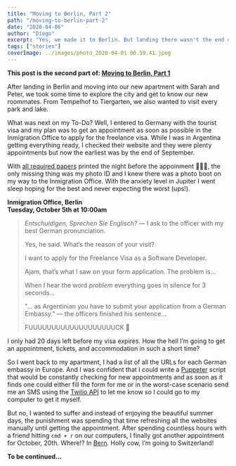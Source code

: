```yaml
---
title: "Moving to Berlin, Part 2"
path: "/moving-to-berlin-part-2"
date: "2020-04-06"
author: "Diego"
excerpt: "Yes, we made it to Berlin. But landing there wasn't the end of our story."
tags: ["stories"]
coverImage: ../images/photo_2020-04-01 00.59.41.jpeg
---
```


**This post is the second part of: [Moving to Berlin, Part 1](/moving-to-berlin-part-1)**

After landing in Berlin and moving into our new apartment with Sarah and Peter, we took some time to explore the city and get to know our new roommates. From Tempelhof to Tiergarten, we also wanted to visit every park and lake.

What was next on my To-Do? Well, I entered to Germany with the tourist visa and my  plan was to get an appointment as soon as possible in the Inmigration Office to apply for the freelance visa. While I was in Argentina getting everything ready, I checked their website and they were plenty appointments but now the earliest was by the end of September.

With [all required papers](https://service.berlin.de/dienstleistung/305249/en/) printed the night before the appoinment 🏄🏻‍♂️, the only missing thing was my photo ID and I knew there was a photo boot on my way to the Inmigration Office. With the anxiety level in Jupiter I went sleep hoping for the best and never expecting the worst (ups!).

**Inmigration Office, Berlin<br/>Tuesday, October 5th at 10:00am**

> _Entschuldigen, Sprechen Sie Englisch?_ &mdash; I ask to the officer with my best German pronunciation.<br/>
>
> Yes, he said. What’s the reason of your visit?<br/>
>
> I want to apply for the Freelance Visa as a Software Developer.<br/>
>
> Ajam, that’s what I saw on your form application. The problem is...<br/>
>
> When I hear the word _problem_ everything goes in silence for 3 seconds...<br/>
>
> "... as Argentinian you have to submit your application from a German Embassy." &mdash; the officers finished his sentence...<br/>
>
> FUUUUUUUUUUUUUUUUUUUCK 😬

I only had 20 days left before my visa expires. How the hell I’m going to get an appointment, tickets, and accommodation in such a short time? 

So I went back to my apartment, I had a list of all the URLs for each German embassy in Europe. And I was confident that I could write a [Puppeter](https://github.com/puppeteer/puppeteer/) script that would be constantly checking for new appointments and as soon as it finds one could either fill the form for me or in the worst-case scenario send me an SMS using the [Twilio API](https://www.twilio.com/) to let me know so I could go to my computer to get it myself.

But no, I wanted to suffer and instead of enjoying the beautiful summer days, the punishment was spending that time refreshing all the websites manually until getting the appointment. After spending countless hours with a friend hitting `cmd + r` on our computers, I finally got another appointment for October, 20th. Where!? In [Bern](https://en.wikipedia.org/wiki/Bern). Holly cow, I’m going to Switzerland!

**To be continued...**

